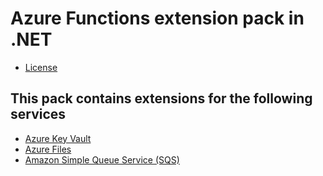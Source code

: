 # Azure Functions extension pack in .NET

- [License](LICENSE)

## This pack contains extensions for the following services

- [Azure Key Vault](Azure.KeyVault)
- [Azure Files](Azure.Files)
- [Amazon Simple Queue Service (SQS)](Amazon.SQS)
